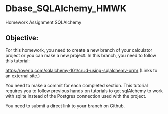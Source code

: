 # Dbase_SQLAlchemy_HMWK
Homework Assignment SQLAlchemy

## Objective: 

For this homework, you need to create a new branch of your calculator project or you can make a new project. In this branch, you need to follow this tutorial:

https://overiq.com/sqlalchemy-101/crud-using-sqlalchemy-orm/ (Links to an external site.)

You need to make a commit for each completed section.  This tutorial requires you to follow previous hands on tutorials to get sqlAlchemy to work with sqlite instead of the Postgres connection used with the project.  

You need to submit a direct link to your branch on Github.


